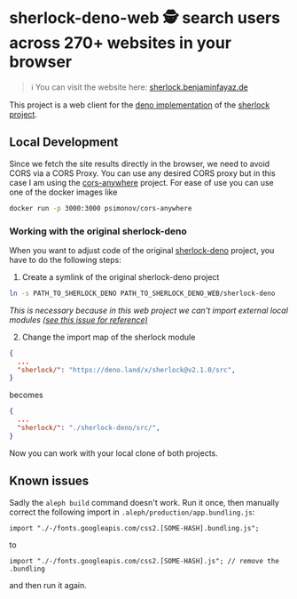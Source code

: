 # sherlock-deno-web 🕵️ search users across 270+ websites in your browser

> :information_source: You can visit the website here: [sherlock.benjaminfayaz.de](https://sherlock.benjaminfayaz.de)

This project is a web client for the [deno implementation](https://github.com/checkerschaf/sherlock-deno) of the [sherlock project](https://github.com/sherlock-project/sherlock).

## Local Development
Since we fetch the site results directly in the browser, we need to avoid CORS via a CORS Proxy.
You can use any desired CORS proxy but in this case I am using the [cors-anywhere](https://github.com/Rob--W/cors-anywhere) project.
For ease of use you can use one of the docker images like
```sh
docker run -p 3000:3000 psimonov/cors-anywhere
```
### Working with the original sherlock-deno
When you want to adjust code of the original [sherlock-deno](https://github.com/checkerschaf/sherlock-deno) project, you have to do the following steps:
1. Create a symlink of the original sherlock-deno project
```bash
ln -s PATH_TO_SHERLOCK_DENO PATH_TO_SHERLOCK_DENO_WEB/sherlock-deno
```
*This is necessary because in this web project we can't import external local modules [(see this issue for reference)](https://github.com/alephjs/aleph.js/issues/107)*

2. Change the import map of the sherlock module
```json
{
  ...
  "sherlock/": "https://deno.land/x/sherlock@v2.1.0/src",
}
```
becomes
```json
{
  ...
  "sherlock/": "./sherlock-deno/src/",
}
```

Now you can work with your local clone of both projects.

## Known issues
Sadly the `aleph build` command doesn't work. Run it once, then manually correct the following import in `.aleph/production/app.bundling.js`:
```
import "./-/fonts.googleapis.com/css2.[SOME-HASH].bundling.js";
```
to
```
import "./-/fonts.googleapis.com/css2.[SOME-HASH].js"; // remove the .bundling
```
and then run it again.
